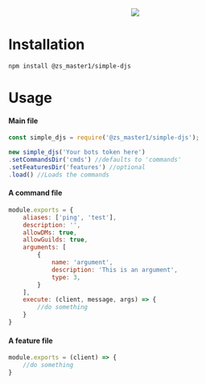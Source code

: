 <center>
    <img src='https://nodei.co/npm/@zs_master1/simple-djs.png'>
</center>

# Installation
```
npm install @zs_master1/simple-djs
```

# Usage
#### Main file
```js
const simple_djs = require('@zs_master1/simple-djs');

new simple_djs('Your bots token here')
.setCommandsDir('cmds') //defaults to 'commands'
.setFeaturesDir('features') //optional
.load() //Loads the commands
```

#### A command file
```js
module.exports = {
    aliases: ['ping', 'test'],
    description: '',
    allowDMs: true,
    allowGuilds: true,
    arguments: [
        {
            name: 'argument',
            description: 'This is an argument',
            type: 3,
        }
    ],
    execute: (client, message, args) => {
        //do something
    }
}
```

#### A feature file
```js
module.exports = (client) => {
    //do something
}
```